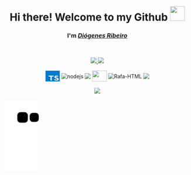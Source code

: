 <div>
   <h1 align="center">
     Hi there! Welcome to my Github
     <img src="https://cdn.jsdelivr.net/gh/devicons/devicon/icons/github/github-original.svg" height="40" width="40"/>
  </h1>
  
  <h3 align="center">I'm <a href="https://www.linkedin.com/in/diogenesriboliveira/"><i> Diógenes Ribeiro </i></a></h3>
</div>
<br><br>
<div align="center">
  <a href="https://github.com/diogenesOliver">
    <img height="150em" src="https://github-readme-stats.vercel.app/api?username=diogenesOliver&count_private=true&include_all_commits=true&show_icons=true&theme=dracula&hide_border=false&show_owner=true"/>
    <img height="150em" src="https://github-readme-stats.vercel.app/api/top-langs/?username=diogenesOliver&theme=dracula&hide_border=false&&layout=compact"/>
  </a>
</div>

<div align="center" valign="top"><br>
  <img align="center" alt="Js" height="30" width="40" src="https://raw.githubusercontent.com/devicons/devicon/master/icons/typescript/typescript-plain.svg">
  <img align="center" alt="nodejs" height="30" width="40" src="https://cdn.worldvectorlogo.com/logos/nodejs-icon.svg">
  <img align="center" height="35" src="https://cdn.jsdelivr.net/gh/devicons/devicon/icons/mongodb/mongodb-original-wordmark.svg" />
  <img align="center" height="30" width="40" src="https://cdn.jsdelivr.net/gh/devicons/devicon/icons/terraform/terraform-original.svg" />
  <img align="center" alt="Rafa-HTML" height="30" width="40" src="https://cdn.jsdelivr.net/gh/devicons/devicon/icons/amazonwebservices/amazonwebservices-original.svg" />
  <img align="center" height="40" src="https://cdn.jsdelivr.net/gh/devicons/devicon/icons/docker/docker-original.svg" />
   
</div><br>

<div align="center">
  <a href="https://www.linkedin.com/in/diogenesriboliveira/" target="_blank"><img src="https://img.shields.io/badge/-LinkedIn-%230077B5?style=for-the-badge&logo=linkedin&logoColor=white" target="_blank"></a> 
</div>

![snake gif](https://github.com/diogenesOliver/diogenesOliver/blob/output/github-contribution-grid-snake.svg)
